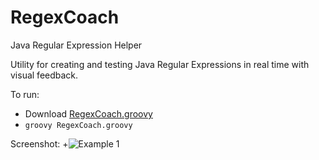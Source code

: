 RegexCoach
==========

Java Regular Expression Helper

Utility for creating and testing Java Regular Expressions in real time with
visual feedback.

To run:
* Download [RegexCoach.groovy](RegexCoach/raw/master/RegexCoach.groovy)  
* ```groovy RegexCoach.groovy``` 

Screenshot:
+![Example 1](RegexCoach/raw/master/docs/example1.png)
